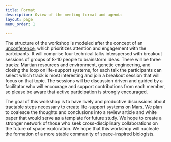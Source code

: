 ```yaml
---
title: Format
description: Oview of the meeting format and agenda
layout: page
menu_order: 1

---
```


The structure of the workshop is modeled after the concept of an [unconference](http://journals.plos.org/ploscompbiol/article/file?id=10.1371/journal.pcbi.1003905&type=printable), which prioritizes attention and engagement with the partcipants. It will comprise four technical talks interspersed with breakout sessions of groups of 8-10 people to brainstorm ideas. There will be three tracks: Martian resources and environment, genetic engineering, and closing the loop on life-support systems, for each talk the participants can select which track is most interesting and join a breakout session that will focus on that topic. The sessions will be discussion driven and guided by a facilitator who will encourage and support contributions from each member, so please be aware that active participation is strongly encouraged.

The goal of this workshop is to have lively and productive discussions about tractable steps necessary to create life-support systems on Mars. We plan to coalesce the thoughts and conclusions into a review article and white paper that would serve as a template for future study. We hope to create a stronger network of those who seek cross-disciplinary collaborations on the future of space exploration. We hope that this workshop will nucleate the formation of a more stable community of space-inspired biologists.
